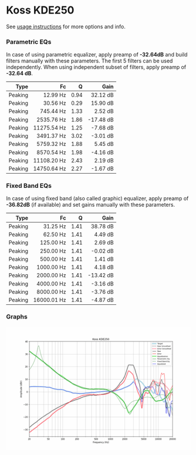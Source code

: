 # Koss KDE250
See [usage instructions](https://github.com/jaakkopasanen/AutoEq#usage) for more options and info.

### Parametric EQs
In case of using parametric equalizer, apply preamp of **-32.64dB** and build filters manually
with these parameters. The first 5 filters can be used independently.
When using independent subset of filters, apply preamp of **-32.64 dB**.

| Type    | Fc          |    Q | Gain      |
|--------:|------------:|-----:|----------:|
| Peaking | 12.99 Hz    | 0.94 | 32.12 dB  |
| Peaking | 30.56 Hz    | 0.29 | 15.90 dB  |
| Peaking | 745.44 Hz   | 1.33 | 2.52 dB   |
| Peaking | 2535.76 Hz  | 1.86 | -17.48 dB |
| Peaking | 11275.54 Hz | 1.25 | -7.68 dB  |
| Peaking | 3491.37 Hz  | 3.02 | -3.01 dB  |
| Peaking | 5759.32 Hz  | 1.88 | 5.45 dB   |
| Peaking | 8570.54 Hz  | 1.98 | -4.16 dB  |
| Peaking | 11108.20 Hz | 2.43 | 2.19 dB   |
| Peaking | 14750.64 Hz | 2.27 | -1.67 dB  |

### Fixed Band EQs
In case of using fixed band (also called graphic) equalizer, apply preamp of **-36.82dB**
(if available) and set gains manually with these parameters.

| Type    | Fc          |    Q | Gain      |
|--------:|------------:|-----:|----------:|
| Peaking | 31.25 Hz    | 1.41 | 38.78 dB  |
| Peaking | 62.50 Hz    | 1.41 | 4.49 dB   |
| Peaking | 125.00 Hz   | 1.41 | 2.69 dB   |
| Peaking | 250.00 Hz   | 1.41 | -0.02 dB  |
| Peaking | 500.00 Hz   | 1.41 | 1.41 dB   |
| Peaking | 1000.00 Hz  | 1.41 | 4.18 dB   |
| Peaking | 2000.00 Hz  | 1.41 | -13.42 dB |
| Peaking | 4000.00 Hz  | 1.41 | -3.16 dB  |
| Peaking | 8000.00 Hz  | 1.41 | -3.76 dB  |
| Peaking | 16000.01 Hz | 1.41 | -4.87 dB  |

### Graphs
![](./Koss%20KDE250.png)